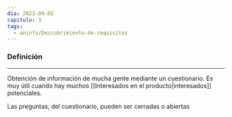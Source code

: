 ```yaml
---
dia: 2023-09-05
capitulo: 3
tags:
  - aninfo/Descubrimiento-de-requisitos
---
```

### Definición
---
Obtención de información de mucha gente mediante un cuestionario. Es muy útil cuando hay muchos [[Interesados en el producto|interesados]] potenciales.

Las preguntas, del cuestionario, pueden ser cerradas o abiertas